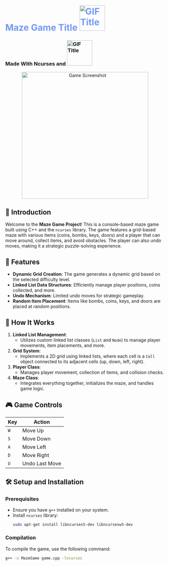 <h1 style="color: rgb(118, 152, 245)", align="left">
  Maze Game Title
  <img src="https://encrypted-tbn0.gstatic.com/images?q=tbn:ANd9GcR6NiyPlS7cyuZjD3a8imeXyXVcQ_SJL6oLYw&s" alt="GIF Title" width="80"/>
</h1>

<h3 align="left">
  Made With Ncurses and 
  <img src="https://img.shields.io/badge/c++-%2300599C.svg?style=for-the-badge&logo=c%2B%2B&logoColor=white" alt="GIF Title" width="80"/>
</h3>




  <div align="center">
  <img src="https://github.com/user-attachments/assets/0d9672da-2368-4129-bce5-bb2157428fbe" alt="Game Screenshot" width="400"/>
</div>


## 🏁 Introduction

Welcome to the **Maze Game Project**! This is a console-based maze game built using C++ and the `ncurses` library. The game features a grid-based maze with various items (coins, bombs, keys, doors) and a player that can move around, collect items, and avoid obstacles. The player can also undo moves, making it a strategic puzzle-solving experience.

## 🚀 Features

- **Dynamic Grid Creation**: The game generates a dynamic grid based on the selected difficulty level.
- **Linked List Data Structures**: Efficiently manage player positions, coins collected, and more.
- **Undo Mechanism**: Limited undo moves for strategic gameplay.
- **Random Item Placement**: Items like bombs, coins, keys, and doors are placed at random positions.

## 📜 How It Works

1. **Linked List Management**: 
    - Utilizes custom linked list classes (`List` and `Node`) to manage player movements, item placements, and more.
2. **Grid System**: 
    - Implements a 2D grid using linked lists, where each cell is a `Cell` object connected to its adjacent cells (up, down, left, right).
3. **Player Class**: 
    - Manages player movement, collection of items, and collision checks.
4. **Maze Class**: 
    - Integrates everything together, initializes the maze, and handles game logic.

## 🎮 Game Controls

| Key | Action       |
|-----|--------------|
| `W` | Move Up      |
| `S` | Move Down    |
| `A` | Move Left    |
| `D` | Move Right   |
| `U` | Undo Last Move |

## 🛠️ Setup and Installation

### Prerequisites

- Ensure you have `g++` installed on your system.
- Install `ncurses` library: 
    ```bash
    sudo apt-get install libncurses5-dev libncursesw5-dev
    ```

### Compilation

To compile the game, use the following command:
```bash
g++ -o MazeGame game.cpp -lncurses
```

